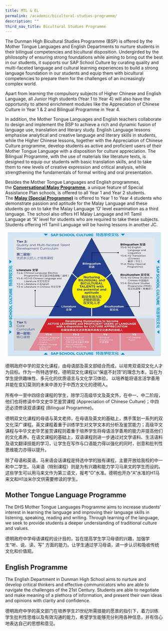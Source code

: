 ```yaml
---
title: MTL & EL
permalink: /academic/bicultural-studies-programme/
description: ""
third_nav_title: Bicultural Studies Programme
---
```




The Dunman High Bicultural Studies Programme (BSP) is offered by the Mother Tongue Languages and English Departments to nurture students in their bilingual competencies and bicultural disposition. Undergirded by the philosophy of ensuring strong foundations while aiming to bring out the best in our students, it supports our SAP School Culture by curating quality and multi-faceted language and cultural learning experiences to build a strong language foundation in our students and equip them with bicultural competencies to prepare them for the challenges of an increasingly complex world.

Apart from learning the compulsory subjects of Higher Chinese and English Language, all Junior High students (Year 1 to Year 4) will also have the opportunity to attend enrichment modules like the Appreciation of Chinese Culture in Year 1 & 2 and Bilingual Programme in Year 4.

In addition, the Mother Tongue Languages and English teachers collaborate to design and implement the BSP to achieve a rich and dynamic fusion of language use, translation and literary study. English Language lessons emphasise analytical and creative language and literary skills in students, while the Higher Chinese lessons, together with the Appreciation of Chinese Culture programme, develop students as active and proficient users of their Mother Tongue Language with a disposition for culture appreciation. The Bilingual Programme, with the use of materials like literature texts, is designed to equip our students with basic translation skills, and to take them to new levels of creative expression and critical analysis, while strengthening the fundamentals of formal writing and oral presentation.

Besides the Mother Tongue Languages and English programmes, the **[Conversational Malay Programme](https://dunmanhigh.moe.edu.sg/malay_subjects/)**, a unique feature of Special Assistance Plan schools, is offered to all Year 1 and Year 2 students. The **[Malay (Special Programme)](https://dunmanhigh.moe.edu.sg/malay_subjects/)** is offered to Year 1 to Year 4 students who demonstrate passion and aptitude for the Malay Language and these students go on to take the Malay Language ‘O’ level examination as a third language. The school also offers H1 Malay Language and H1 Tamil Language at “A” level for students who are required to take these subjects. Students offering H1 Tamil Language will be having lessons in another JC.

![](/images/DHSBSP.jpg)

德明政府中学的双文化课程，由母语部及英文部结合而成，以培育双语双文化人才为目标。作为一所特选学校，德明双文化课程以“保底不封顶”的理念为本，旨在为学生提供趣味性、多元化的优质语言与文化学习体验， 以培养能将语言活学善用并能在变幻莫测的未来中游刃于中西方文化的德明人。

所有中一至中四综合课程的学生，除学习高级华文及英文外，在中一、中二阶段，他们也将修读中华文史华艺鉴赏课程 (Appreciation of Chinese Culture)；中四还必须修读双语课程 (Bilingual Programme)。

德明双文化课程的母语与英文老师，在母语及英文的基础上，携手策划一系列的双文化深广课程。英文课程着重于训练学生对文学文本的分析及鉴赏能力；高级华文课程与中华文史华艺鉴赏课程则着重于培养学生将母语活学善用的能力并提高他们的文化素养。在语文课程的基础上，双语课程则进一步通过对文学语料、生活语料及语文翻译技能的学习，让学生在写作与口语能力得以强化的同时，创意和批判性思维能力亦得以提升。

除了母语和英语，马来语会话课程是特选中学的独有课程，主要开放给我校的中一和中二学生。马来语（特别课程）则是为有兴趣和能力学习马来文的学生而设的。这些学生可以用马来文作为第三语文，报考“O”水准。德明也开办“A”水准的H1马来文和H1淡米尔文供需要修读的学生。


## Mother Tongue Language Programme

The DHS Mother Tongue Languages Programme aims to increase students’ interest in learning the language and improving their language skills in listening, speaking, reading and writing. Through learning of the language, we seek to provide students a deeper understanding of traditional culture and values.

德明政府中学母语课程的设计目的，旨在提高学生学习母语的兴趣，加强学生“听、说、读、写” 方面的能力。让学生通过学习母语，进一步认识和吸收传统文化和价值观。




## English Programme

The English Department in Dunman High School aims to nurture and develop critical thinkers and effective communicators who are able to navigate the challenges of the 21st Century. Students are able to negotiate and make meaning of a plethora of information, and present their own ideas and opinions with clarity and confidence.

德明政府中学的英文部门在培养学生21世纪所需技能的愿景的指引下，着力训练学生批判性思维以及有效沟通的能力，希望学生能够充分利用各种信息，并有信心地表达自己的思想和意见。
